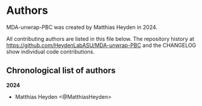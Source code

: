 # Authors

MDA-unwrap-PBC was created by Matthias Heyden in 2024.


All contributing authors are listed in this file below.
The repository history at https://github.com/HeydenLabASU/MDA-unwrap-PBC
and the CHANGELOG show individual code contributions.

## Chronological list of authors

<!--
The rules for this file:
  * Authors are sorted chronologically, earliest to latest
  * Please format it each entry as "Preferred name <GitHub username>"
  * Your preferred name is whatever you wish to go by --
    it does *not* have to be your legal name!
  * Please start a new section for each new year
  * Don't ever delete anything
-->

**2024**
- Matthias Heyden <@MatthiasHeyden>